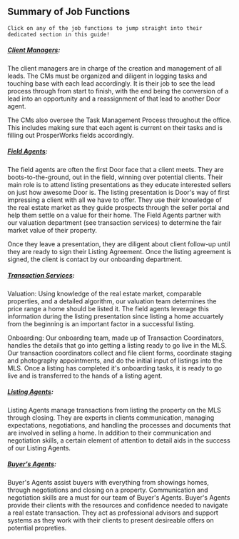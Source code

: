 ## Summary of Job Functions

`Click on any of the job functions to jump straight into their dedicated section in this guide!`

##### [Client Managers](/client-manager.md):

The client managers are in charge of the creation and management of all leads. The CMs must be organized and diligent in logging tasks and touching base with each lead accordingly. It is their job to see the lead process through from start to finish, with the end being the conversion of a lead into an opportunity and a reassignment of that lead to another Door agent.

The CMs also oversee the Task Management Process throughout the office. This includes making sure that each agent is current on their tasks and is filling out ProsperWorks fields accordingly.

##### [Field Agents](/field-agent.md):

The field agents are often the first Door face that a client meets. They are boots-to-the-ground, out in the field, winning over potential clients. Their main role is to attend listing presentations as they educate interested sellers on just how awesome Door is. The listing presentation is Door's way of first impressing a client with all we have to offer. They use their knowledge of the real estate market as they guide prospects through the seller portal and help them settle on a value for their home. The Field Agents partner with our valuation department \(see transaction services\) to determine the fair market value of their property.

Once they leave a presentation, they are diligent about client follow-up until they are ready to sign their Listing Agreement. Once the listing agreement is signed, the client is contact by our onboarding department.

##### [Transaction Services](/transaction-coordinator.md):

Valuation: Using knowledge of the real estate market, comparable properties, and a detailed algorithm, our valuation team determines the price range a home should be listed it. The field agents leverage this information during the listing presentation since listing a home accuartely from the beginning is an important factor in a successful listing.

Onboarding: Our onboarding team, made up of Transaction Coordinators, handles the details that go into getting a listing ready to go live in the MLS. Our transaction coordinators collect and file client forms, coordinate staging and photography appointments, and do the initial input of listings into the MLS. Once a listing has completed it's onboarding tasks, it is ready to go live and is transferred to the hands of a listing agent.

##### [Listing Agents](/listing-agent.md):

Listing Agents manage transactions from listing the property on the MLS through closing. They are experts in clients communication, managing expectations, negotiations, and handling the processes and documents that are involved in selling a home. In addition to their communication and negotiation skills, a certain element of attention to detail aids in the success of our Listing Agents.

##### [Buyer's Agents](/buyers-agent.md):

Buyer's Agents assist buyers with everything from showings homes, through negotiations and closing on a property. Communication and negotiation skills are a must for our team of Buyer's Agents. Buyer's Agents provide their clients with the resources and confidence needed to navigate a real estate transaction. They act as professional advisors and support systems as they work with their clients to present desireable offers on potential propreties.

